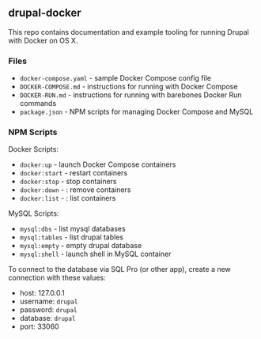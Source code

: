 ## drupal-docker

This repo contains documentation and example tooling for running Drupal with Docker on OS X.

### Files

  - `docker-compose.yaml` - sample Docker Compose config file
  - `DOCKER-COMPOSE.md` - instructions for running with Docker Compose
  - `DOCKER-RUN.md` - instructions for running with barebones Docker Run commands
  - `package.json` - NPM scripts for managing Docker Compose and MySQL

### NPM Scripts

Docker Scripts:

  - `docker:up` - launch Docker Compose containers
  - `docker:start` - restart containers
  - `docker:stop` - stop containers
  - `docker:down` - : remove containers
  - `docker:list` - : list containers

MySQL Scripts:

  - `mysql:dbs` - list mysql databases
  - `mysql:tables` - list drupal tables
  - `mysql:empty` - empty drupal database
  - `mysql:shell` - launch shell in MySQL container

To connect to the database via SQL Pro (or other app), create a new connection with these values:

  - host: 127.0.0.1
  - username: `drupal`
  - password: `drupal`
  - database: `drupal`
  - port: 33060
